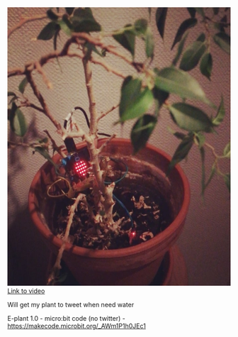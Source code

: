 <img src="https://github.com/larsgimse/microbit/blob/master/eplant/e-plant_01.png">
<a href="https://www.instagram.com/p/BaUWcMGgBnr">Link to video</a>

Will get my plant to tweet when need water

E-plant 1.0 - micro:bit code (no twitter) - https://makecode.microbit.org/_AWm1P1h0JEc1

